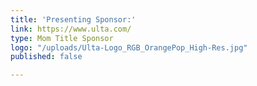 ```yaml
---
title: 'Presenting Sponsor:'
link: https://www.ulta.com/
type: Mom Title Sponsor
logo: "/uploads/Ulta-Logo_RGB_OrangePop_High-Res.jpg"
published: false

---
```


